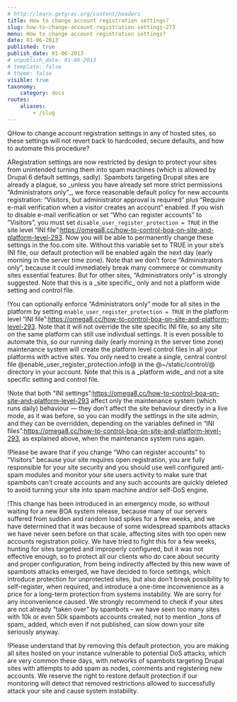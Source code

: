 ```yaml
---
# http://learn.getgrav.org/content/headers
title: How to change account registration settings?
slug: how-to-change-account-registration-settings-273
menu: How to change account registration settings?
date: 01-06-2013
published: true
publish_date: 01-06-2013
# unpublish_date: 01-06-2013
# template: false
# theme: false
visible: true
taxonomy:
    category: docs
routes:
    aliases:
        - /slug
---
```


<a name="registration-q"></a>

QHow to change account registration settings in any of hosted sites, so these settings will not revert back to hardcoded, secure defaults, and how to automate this procedure?

<a name="registration-a"></a>

ARegistration settings are now restricted by design to protect your sites from unintended turning them into spam machines (which is allowed by Drupal 6 default settings, sadly). Spambots targeting Drupal sites are already a plague, so \_unless you have already set more strict permissions “Administrators only”\_, we force reasonable default policy for new accounts registration: “Visitors, but administrator approval is required” plus “Require e-mail verification when a visitor creates an account” enabled. If you wish to disable e-mail verification or set “Who can register accounts” to “Visitors”, you must set `disable_user_register_protection = TRUE` in the site level “INI file”:https://omega8.cc/how-to-control-boa-on-site-and-platform-level-293. Now you will be able to permanently change these settings in the foo.com site. Without this variable set to TRUE in your site’s INI file, our default protection will be enabled again the next day (early morning in the server time zone). Note that we don’t force “Administrators only”, because it could immediately break many commerce or community sites essential features. But for other sites, “Administrators only” is strongly suggested. Note that this is a \_site specific\_ only and not a platform wide setting and control file.

<a name="registration-b"></a>

!You can optionally enforce “Administrators only” mode for all sites in the platform by setting `enable_user_register_protection = TRUE` in the platform level “INI file”:https://omega8.cc/how-to-control-boa-on-site-and-platform-level-293. Note that it will not override the site specific INI file, so any site on the same platform can still use individual settings. It is even possible to automate this, so our running daily (early morning in the server time zone) maintenance system will create the platform level control files in all your platforms with active sites. You only need to create a single, central control file @enable\_user\_register\_protection.info@ in the @~/static/control/@ directory in your account. Note that this is a \_platform wide\_ and not a site specific setting and control file.

<a name="registration-c"></a>

!Note that both “INI settings”:https://omega8.cc/how-to-control-boa-on-site-and-platform-level-293 affect only the maintenance system (which runs daily) behaviour — they don’t affect the site behaviour directly in a live mode, as it was before, so you can modify the settings in the site admin, and they can be overridden, depending on the variables defined in “INI files”:https://omega8.cc/how-to-control-boa-on-site-and-platform-level-293, as explained above, when the maintenance system runs again.

<a name="registration-d"></a>

!Please be aware that if you change “Who can register accounts” to “Visitors” because your site requires open registration, you are fully responsible for your site security and you should use well configured anti-spam modules and monitor your site users activity to make sure that spambots can’t create accounts and any such accounts are quickly deleted to avoid turning your site into spam machine and/or self-DoS engine.

<a name="explanation"></a>

!This change has been introduced in an emergency mode, so without waiting for a new BOA system release, because many of our servers suffered from sudden and random load spikes for a few weeks, and we have determined that it was because of some widespread spambots attacks we have never seen before on that scale, affecting sites with too open new accounts registration policy. We have tried to fight this for a few weeks, hunting for sites targeted and improperly configured, but it was not effective enough, so to protect all our clients who do care about security and proper configuration, from being indirectly affected by this new wave of spambots attacks emerged, we have decided to force settings, which introduce protection for unprotected sites, but also don’t break possibility to self-register, when required, and introduce a one-time inconvenience as a price for a long-term protection from systems instability. We are sorry for any inconvenience caused. We strongly recommend to check if your sites are not already “taken over” by spambots – we have seen too many sites with 10k or even 50k spambots accounts created, not to mention \_tons of spam\_ added, which even if not published, can slow down your site seriously anyway.

<a name="registration-e"></a>

!Please understand that by removing this default protection, you are making all sites hosted on your instance vulnerable to potential DoS attacks, which are very common these days, with networks of spambots targeting Drupal sites with attempts to add spam as nodes, comments and registering new accounts. We reserve the right to restore default protection if our monitoring will detect that removed restrictions allowed to successfully attack your site and cause system instability.